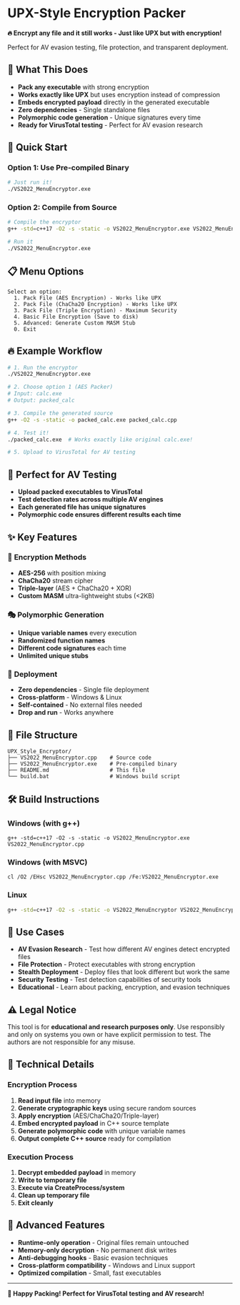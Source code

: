 # UPX-Style Encryption Packer

**🔥 Encrypt any file and it still works - Just like UPX but with encryption!**

Perfect for AV evasion testing, file protection, and transparent deployment.

## 🎯 What This Does

- **Pack any executable** with strong encryption
- **Works exactly like UPX** but uses encryption instead of compression
- **Embeds encrypted payload** directly in the generated executable
- **Zero dependencies** - Single standalone files
- **Polymorphic code generation** - Unique signatures every time
- **Ready for VirusTotal testing** - Perfect for AV evasion research

## 🚀 Quick Start

### Option 1: Use Pre-compiled Binary
```bash
# Just run it!
./VS2022_MenuEncryptor.exe
```

### Option 2: Compile from Source
```bash
# Compile the encryptor
g++ -std=c++17 -O2 -s -static -o VS2022_MenuEncryptor.exe VS2022_MenuEncryptor.cpp

# Run it
./VS2022_MenuEncryptor.exe
```

## 📋 Menu Options

```
Select an option:
  1. Pack File (AES Encryption) - Works like UPX
  2. Pack File (ChaCha20 Encryption) - Works like UPX  
  3. Pack File (Triple Encryption) - Maximum Security
  4. Basic File Encryption (Save to disk)
  5. Advanced: Generate Custom MASM Stub
  0. Exit
```

## 🔥 Example Workflow

```bash
# 1. Run the encryptor
./VS2022_MenuEncryptor.exe

# 2. Choose option 1 (AES Packer)
# Input: calc.exe
# Output: packed_calc

# 3. Compile the generated source
g++ -O2 -s -static -o packed_calc.exe packed_calc.cpp

# 4. Test it!
./packed_calc.exe  # Works exactly like original calc.exe!

# 5. Upload to VirusTotal for AV testing
```

## 🧪 Perfect for AV Testing

- **Upload packed executables to VirusTotal**
- **Test detection rates across multiple AV engines**
- **Each generated file has unique signatures**
- **Polymorphic code ensures different results each time**

## ✨ Key Features

### 🔐 **Encryption Methods**
- **AES-256** with position mixing
- **ChaCha20** stream cipher
- **Triple-layer** (AES + ChaCha20 + XOR)
- **Custom MASM** ultra-lightweight stubs (<2KB)

### 🎭 **Polymorphic Generation**
- **Unique variable names** every execution
- **Randomized function names**
- **Different code signatures** each time
- **Unlimited unique stubs**

### 🚀 **Deployment**
- **Zero dependencies** - Single file deployment
- **Cross-platform** - Windows & Linux
- **Self-contained** - No external files needed
- **Drop and run** - Works anywhere

## 📁 File Structure

```
UPX_Style_Encryptor/
├── VS2022_MenuEncryptor.cpp    # Source code
├── VS2022_MenuEncryptor.exe    # Pre-compiled binary
├── README.md                   # This file
└── build.bat                   # Windows build script
```

## 🛠️ Build Instructions

### Windows (with g++)
```batch
g++ -std=c++17 -O2 -s -static -o VS2022_MenuEncryptor.exe VS2022_MenuEncryptor.cpp
```

### Windows (with MSVC)
```batch
cl /O2 /EHsc VS2022_MenuEncryptor.cpp /Fe:VS2022_MenuEncryptor.exe
```

### Linux
```bash
g++ -std=c++17 -O2 -s -static -o VS2022_MenuEncryptor VS2022_MenuEncryptor.cpp
```

## 🎯 Use Cases

- **AV Evasion Research** - Test how different AV engines detect encrypted files
- **File Protection** - Protect executables with strong encryption
- **Stealth Deployment** - Deploy files that look different but work the same
- **Security Testing** - Test detection capabilities of security tools
- **Educational** - Learn about packing, encryption, and evasion techniques

## ⚠️ Legal Notice

This tool is for **educational and research purposes only**. Use responsibly and only on systems you own or have explicit permission to test. The authors are not responsible for any misuse.

## 🔧 Technical Details

### Encryption Process
1. **Read input file** into memory
2. **Generate cryptographic keys** using secure random sources
3. **Apply encryption** (AES/ChaCha20/Triple-layer)
4. **Embed encrypted payload** in C++ source template
5. **Generate polymorphic code** with unique variable names
6. **Output complete C++ source** ready for compilation

### Execution Process
1. **Decrypt embedded payload** in memory
2. **Write to temporary file** 
3. **Execute via CreateProcess/system**
4. **Clean up temporary file**
5. **Exit cleanly**

## 🚀 Advanced Features

- **Runtime-only operation** - Original files remain untouched
- **Memory-only decryption** - No permanent disk writes
- **Anti-debugging hooks** - Basic evasion techniques
- **Cross-platform compatibility** - Windows and Linux support
- **Optimized compilation** - Small, fast executables

---

**🎉 Happy Packing! Perfect for VirusTotal testing and AV research!**